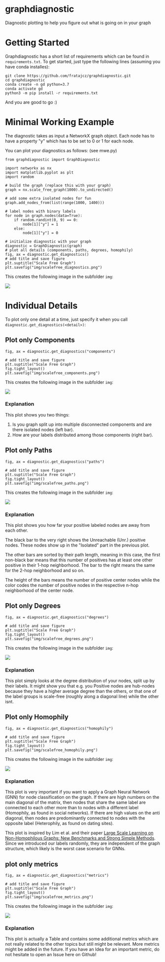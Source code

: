 # graphdiagnostic
Diagnostic plotting to help you figure out what is going on in your graph


# Getting Started

Graphdiagnostic has a short list of requirements which can be found in `requirements.txt`. 
To get started, just type the following lines (assuming you have conda installes):

```
git clone https://github.com/fratajcz/graphdiagnostic.git
cd graphdiagnostic
conda create -n gd python=3.7
conda activate gd
python3 -m pip install -r requirements.txt
```

And you are good to go :)

# Minimal Working Example

The diagnostic takes as input a NetworkX graph object.
Each node has to have a property "y" which has to be set to 0 or 1 for each node.

You can plot your diagnostics as follows: (see mwe.py)

```
from graphdiagnostic import GraphDiagnostic

import networkx as nx
import matplotlib.pyplot as plt
import random

# build the graph (replace this with your graph)
graph = nx.scale_free_graph(1000).to_undirected()

# add some extra isolated nodes for fun
graph.add_nodes_from(list(range(1000, 1400)))

# label nodes with binary labels
for node in graph.nodes(data=True):
    if random.randint(0, 9) == 0:
        node[1]["y"] = 1
    else:
        node[1]["y"] = 0

# initialize diagnostic with your graph
diagnostic = GraphDiagnostic(graph)
# plot all details (components, paths, degrees, homophily)
fig, ax = diagnostic.get_diagnostics()
# add title and save figure
plt.suptitle("Scale Free Graph")
plt.savefig("img/scalefree_diagnostics.png")
```

This creates the following image in the subfolder `img`:

![](img/scalefree_diagnostics.png?raw=true)

# Individual Details 

To plot only one detail at a time, just specify it when you call `diagnostic.get_diagnostics(<detail>)`:

## Plot only Components
```
fig, ax = diagnostic.get_diagnostics("components")

# add title and save figure
plt.suptitle("Scale Free Graph")
fig.tight_layout()
plt.savefig("img/scalefree_components.png")
```

This creates the following image in the subfolder `img`:

![](img/scalefree_components.png?raw=true)

### Explanation

This plot shows you two things:
1. Is you graph split up into multiple disconnected components and are there isolated nodes (left bar).
2. How are your labels distributed among those components (right bar).


## Plot only Paths
```
fig, ax = diagnostic.get_diagnostics("paths")

# add title and save figure
plt.suptitle("Scale Free Graph")
fig.tight_layout()
plt.savefig("img/scalefree_paths.png")
```

This creates the following image in the subfolder `img`:

![](img/scalefree_paths.png?raw=true)

### Explanation

This plot shows you how far your positive labeled nodes are away from each other.

The black bar to the very right shows the Unreachable (Unr.) positive nodes. These nodes show up in the "Isolated" part in the previous plot.

The other bars are sorted by their path length, meaning in this case, the first non-black bar means that this number of positives has at least one other positive in their 1-hop neighborhood. The bar to the right means the same for the 2-hop neighborhood and so on. 

The height of the bars means the number of positive center nodes while the color codes the number of positive nodes in the respective n-hop neighborhood of the center node.

## Plot only Degrees
```
fig, ax = diagnostic.get_diagnostics("degrees")

# add title and save figure
plt.suptitle("Scale Free Graph")
fig.tight_layout()
plt.savefig("img/scalefree_degrees.png")
```

This creates the following image in the subfolder `img`:

![](img/scalefree_degrees.png?raw=true)

### Explanation

This plot simply looks at the degree distribution of your nodes, split up by their labels. It might show you that e.g. you Positive nodes are hub-nodes because they have a higher average degree than the others, or that one of the label groups is scale-free (roughly along a diagonal line) while the other isnt.

## Plot only Homophily
```
fig, ax = diagnostic.get_diagnostics("homophily")

# add title and save figure
plt.suptitle("Scale Free Graph")
fig.tight_layout()
plt.savefig("img/scalefree_homophily.png")
```

This creates the following image in the subfolder `img`:

![](img/scalefree_homophily.png?raw=true)

### Explanation

This plot is very important if you want to apply a Graph Neural Network (GNN) for node classification on the graph. If there are high numbers on the main diagonal of the matrix, then nodes that share the same label are connected to each other more than to nodes with a different label (Homophily, as found in social networks). If there are high values on the anti diagonal, then nodes are predominantly connected to nodes with the opposite label (Heterophily, as found on dating sites). 

This plot is inspired by Lim et al. and their paper [Large Scale Learning on Non-Homophilous Graphs: New Benchmarks and Strong Simple Methods](https://arxiv.org/abs/2110.14446). Since we introduced our labels randomly, they are independent of the graph structure, which likely is the worst case scenario for GNNs.


## plot only metrics
```
fig, ax = diagnostic.get_diagnostics("metrics")

# add title and save figure
plt.suptitle("Scale Free Graph")
fig.tight_layout()
plt.savefig("img/scalefree_metrics.png")
```

This creates the following image in the subfolder `img`:

![](img/scalefree_metrics.png?raw=true)

### Explanation

This plot is actually a Table and contains some additional metrics which are not really related to the other topics but still might be relevant. More metrics might be added in the future. If you have an Idea for an important metric, do not hesitate to open an Issue here on Github!
